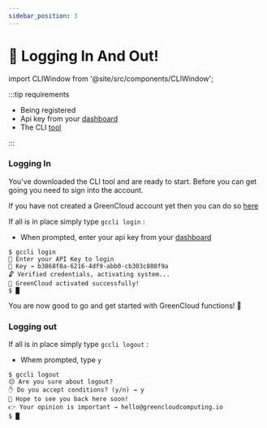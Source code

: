```yaml
---
sidebar_position: 3
---
```


# 🔐 Logging In And Out!

import CLIWindow from '@site/src/components/CLIWindow';

:::tip requirements

-   Being registered
-   Api key from your [dashboard](https://app.greencloudcomputing.io/dashboard)
-   The CLI [tool](Installing%20the%20CLI)

:::

### Logging In

You've downloaded the CLI tool and are ready to start. Before you can get going you need to sign into the account.

If you have not created a GreenCloud account yet then you can do so [here](https://app.greencloudcomputing.io/signup)

If all is in place simply type `gccli login` :

-   When prompted, enter your api key from your [dashboard](https://app.greencloudcomputing.io/dashboard)

<CLIWindow>

```text {1,3}
$ gccli login
👷 Enter your API Key to login
🔐 Key → b3868f8a-6216-4df9-abb0-cb303c808f9a
🔓 Verified credentials, activating system...
🤠 GreenCloud activated successfully!
$ █
```

</CLIWindow>

You are now good to go and get started with GreenCloud functions! 🎉️

### Logging out

If all is in place simply type `gccli logout` :

-   Whem prompted, type `y`

<CLIWindow>

```text {1,3}
$ gccli logout
😔 Are you sure about logout?
✋ Do you accept conditions? (y/n) → y
🫤 Hope to see you back here soon!
👉 Your opinion is important → hello@greencloudcomputing.io
$ █
```

</CLIWindow>
